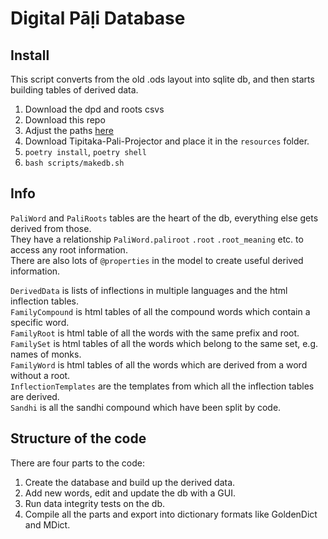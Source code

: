 # Digital Pāḷi Database

## Install

This script converts from the old .ods layout into sqlite db, and then starts building tables of derived data.

1. Download the dpd and roots csvs
2. Download this repo
3. Adjust the paths [here](https://github.com/digitalpalidictionary/dpd-db/blob/3af6916069dd948adc2e6340cd86ca7c7c769bd0/scripts/dpd_db_from_csv.py#L187)
4. Download Tipitaka-Pali-Projector and place it in the `resources` folder.
5. `poetry install`, `poetry shell`
6. `bash scripts/makedb.sh`

## Info
`PaliWord` and `PaliRoots` tables are the heart of the db, everything else gets derived from those.  
They have a relationship `PaliWord.paliroot` `.root` `.root_meaning` etc. to access any root information.  
There are also lots of `@properties` in the model to create useful derived information.  
  
`DerivedData` is lists of inflections in multiple languages and the html inflection tables.  
`FamilyCompound` is html tables of all the compound words which contain a specific word.  
`FamilyRoot` is html table of all the words with the same prefix and root.  
`FamilySet` is html tables of all the words which belong to the same set, e.g. names of monks.  
`FamilyWord` is html tables of all the words which are derived from a word without a root.  
`InflectionTemplates` are the templates from which all the inflection tables are derived.  
`Sandhi` is all the sandhi compound which have been split by code.  

## Structure of the code

There are four parts to the code:

1. Create the database and build up the derived data.
2. Add new words, edit and update the db with a GUI. 
3. Run data integrity tests on the db.
4. Compile all the parts and export into dictionary formats like GoldenDict and MDict.  
